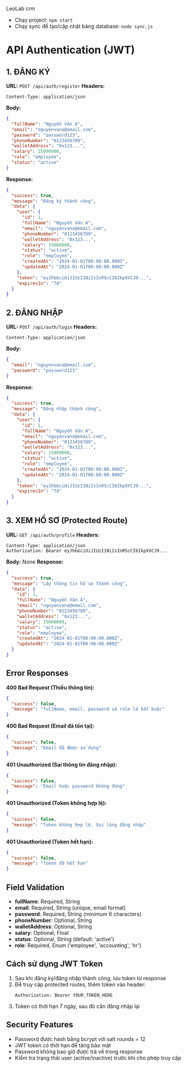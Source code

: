 LeoLab crm
- Chạy project: `npm start`
- Chạy sync để tạo/cập nhật bảng database: `node sync.js`

# API Authentication (JWT)

## 1. ĐĂNG KÝ
**URL:** `POST /api/auth/register`
**Headers:** 
```
Content-Type: application/json
```
**Body:**
```json
{
  "fullName": "Nguyễn Văn A",
  "email": "nguyenvana@email.com",
  "password": "password123",
  "phoneNumber": "0123456789",
  "walletAddress": "0x123...",
  "salary": 15000000,
  "role": "employee",
  "status": "active"
}
```
**Response:**
```json
{
  "success": true,
  "message": "Đăng ký thành công",
  "data": {
    "user": {
      "id": 1,
      "fullName": "Nguyễn Văn A",
      "email": "nguyenvana@email.com",
      "phoneNumber": "0123456789",
      "walletAddress": "0x123...",
      "salary": 15000000,
      "status": "active",
      "role": "employee",
      "createdAt": "2024-01-01T00:00:00.000Z",
      "updatedAt": "2024-01-01T00:00:00.000Z"
    },
    "token": "eyJhbGciOiJIUzI1NiIsInR5cCI6IkpXVCJ9...",
    "expiresIn": "7d"
  }
}
```

## 2. ĐĂNG NHẬP
**URL:** `POST /api/auth/login`
**Headers:** 
```
Content-Type: application/json
```
**Body:**
```json
{
  "email": "nguyenvana@email.com",
  "password": "password123"
}
```
**Response:**
```json
{
  "success": true,
  "message": "Đăng nhập thành công",
  "data": {
    "user": {
      "id": 1,
      "fullName": "Nguyễn Văn A",
      "email": "nguyenvana@email.com",
      "phoneNumber": "0123456789",
      "walletAddress": "0x123...",
      "salary": 15000000,
      "status": "active",
      "role": "employee",
      "createdAt": "2024-01-01T00:00:00.000Z",
      "updatedAt": "2024-01-01T00:00:00.000Z"
    },
    "token": "eyJhbGciOiJIUzI1NiIsInR5cCI6IkpXVCJ9...",
    "expiresIn": "7d"
  }
}
```

## 3. XEM HỒ SƠ (Protected Route)
**URL:** `GET /api/auth/profile`
**Headers:** 
```
Content-Type: application/json
Authorization: Bearer eyJhbGciOiJIUzI1NiIsInR5cCI6IkpXVCJ9...
```
**Body:** None
**Response:**
```json
{
  "success": true,
  "message": "Lấy thông tin hồ sơ thành công",
  "data": {
    "id": 1,
    "fullName": "Nguyễn Văn A",
    "email": "nguyenvana@email.com",
    "phoneNumber": "0123456789",
    "walletAddress": "0x123...",
    "salary": 15000000,
    "status": "active",
    "role": "employee",
    "createdAt": "2024-01-01T00:00:00.000Z",
    "updatedAt": "2024-01-01T00:00:00.000Z"
  }
}
```

## Error Responses

**400 Bad Request (Thiếu thông tin):**
```json
{
  "success": false,
  "message": "fullName, email, password và role là bắt buộc"
}
```

**400 Bad Request (Email đã tồn tại):**
```json
{
  "success": false,
  "message": "Email đã được sử dụng"
}
```

**401 Unauthorized (Sai thông tin đăng nhập):**
```json
{
  "success": false,
  "message": "Email hoặc password không đúng"
}
```

**401 Unauthorized (Token không hợp lệ):**
```json
{
  "success": false,
  "message": "Token không hợp lệ. Vui lòng đăng nhập"
}
```

**401 Unauthorized (Token hết hạn):**
```json
{
  "success": false,
  "message": "Token đã hết hạn"
}
```

## Field Validation
- **fullName**: Required, String
- **email**: Required, String (unique, email format)
- **password**: Required, String (minimum 6 characters)
- **phoneNumber**: Optional, String
- **walletAddress**: Optional, String
- **salary**: Optional, Float
- **status**: Optional, String (default: 'active')
- **role**: Required, Enum ('employee', 'accounting', 'hr')

## Cách sử dụng JWT Token
1. Sau khi đăng ký/đăng nhập thành công, lưu token từ response
2. Để truy cập protected routes, thêm token vào header:
   ```
   Authorization: Bearer YOUR_TOKEN_HERE
   ```
3. Token có thời hạn 7 ngày, sau đó cần đăng nhập lại

## Security Features
- Password được hash bằng bcrypt với salt rounds = 12
- JWT token có thời hạn để tăng bảo mật
- Password không bao giờ được trả về trong response
- Kiểm tra trạng thái user (active/inactive) trước khi cho phép truy cập
